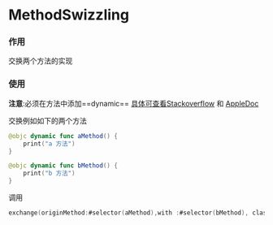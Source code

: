 # MethodSwizzling

### 作用
交换两个方法的实现
### 使用
**注意**:必须在方法中添加==dynamic==
[具体可查看Stackoverflow](https://stackoverflow.com/questions/33096873/method-swizzling-does-not-work)
和
[AppleDoc](https://developer.apple.com/documentation/swift#2984801)

交换例如如下的两个方法

```swift
@objc dynamic func aMethod() {
    print("a 方法")
}

@objc dynamic func bMethod() {
    print("b 方法")
}
```

调用

```swift
exchange(originMethod:#selector(aMethod),with :#selector(bMethod), classInstance: self.classForCoder)
```
